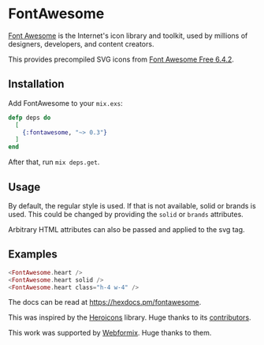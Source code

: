# FontAwesome

[Font Awesome](https://fontawesome.com) is the Internet's icon library and toolkit,
used by millions of designers, developers, and content creators.

This provides precompiled SVG icons from
[Font Awesome Free 6.4.2](https://fontawesome.com/search?o=r&m=free).

## Installation

Add FontAwesome to your `mix.exs`:

```elixir
defp deps do
  [
    {:fontawesome, "~> 0.3"}
  ]
end
```

After that, run `mix deps.get`.

## Usage

By default, the regular style is used. If that is not available, solid or brands is used.
This could be changed by providing the `solid` or `brands` attributes.

Arbitrary HTML attributes can also be passed and applied to the svg tag.

## Examples

```heex
<FontAwesome.heart />
<FontAwesome.heart solid />
<FontAwesome.heart class="h-4 w-4" />
```

The docs can be read at <https://hexdocs.pm/fontawesome>.

This was inspired by the [Heroicons](https://hex.pm/packages/heroicons) library.
Huge thanks to its [contributors](https://github.com/mveytsman/heroicons_elixir/graphs/contributors).

This work was supported by [Webformix](https://www.webformix.com). Huge thanks to them.
